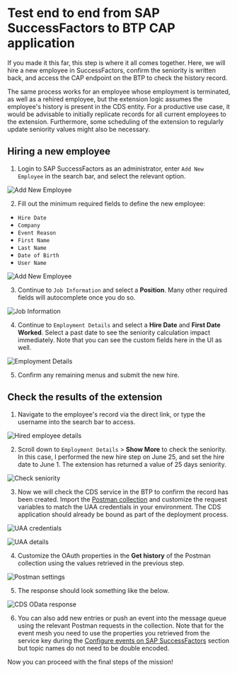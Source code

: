 # Test end to end from SAP SuccessFactors to BTP CAP application

 If you made it this far, this step is where it all comes together. Here, we will hire a new employee in SuccessFactors, confirm the seniority is written back, and access the CAP endpoint on the BTP to check the history record.

 The same process works for an employee whose employment is terminated, as well as a rehired employee, but the extension logic assumes the employee's history is present in the CDS entity. For a productive use case, it would be advisable to initially replicate records for all current employees to the extension. Furthermore, some scheduling of the extension to regularly update seniority values might also be necessary.

## Hiring a new employee

 1. Login to SAP SuccessFactors as an administrator, enter <code>Add New Employee</code> in the search bar, and select the relevant option.

  ![Add New Employee](./images/AddNewEmployee.png)

 2. Fill out the minimum required fields to define the new employee:

   -  <code>Hire Date</code>
   -  <code>Company</code>
   -  <code>Event Reason</code>
   -  <code>First Name</code>
   -  <code>Last Name</code>
   -  <code>Date of Birth</code>
   -  <code>User Name</code>

  ![Add New Employee](./images/hire-1.png)

 3. Continue to <code>Job Information</code> and select a **Position**. Many other required fields will autocomplete once you do so.

  ![Job Information](./images/hire-2.png)

 4. Continue to <code>Employment Details</code> and select a **Hire Date** and **First Date Worked**. Select a past date to see the seniority calculation impact immediately. Note that you can see the custom fields here in the UI as well.

  ![Employment Details](./images/hire-3.png)

 5. Confirm any remaining menus and submit the new hire.

## Check the results of the extension

 1. Navigate to the employee's record via the direct link, or type the username into the search bar to access.

  ![Hired employee details](./images/results-1.png)

2. Scroll down to <code>Employment Details</code> > **Show More** to check the seniority. In this case, I performed the new hire step on June 25, and set the hire date to June 1. The extension has returned a value of 25 days seniority.

  ![Check seniority](./images/results-2.png)

3. Now we will check the CDS service in the BTP to confirm the record has been created. Import the [Postman collection](./Seniority_Calculator.postman_collection.json) and customize the request variables to match the UAA credentials in your environment. The CDS application should already be bound as part of the deployment process.

  ![UAA credentials](./images/results-5.png)

  ![UAA details](./images/results-4.png)

4. Customize the OAuth properties in the **Get history** of the Postman collection using the values retrieved in the previous step.

  ![Postman settings](./images/results-6.png)

5. The response should look something like the below.

  ![CDS OData response](./images/results-3.png)

6. You can also add new entries or push an event into the message queue using the relevant Postman requests in the collection. Note that for the event mesh you need to use the properties you retrieved from the service key during the [Configure events on SAP SuccessFactors](../07-ConfigureEventsOnSAPSuccessFactors) section but topic names do not need to be double encoded.

Now you can proceed with the final steps of the mission!